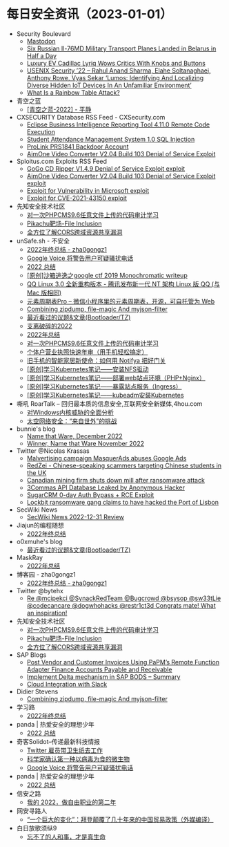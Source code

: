 # 每日安全资讯（2023-01-01）

- Security Boulevard
  - [Mastodon](https://securityboulevard.com/2022/12/mastodon/)
  - [Six Russian Il-76MD Military Transport Planes Landed in Belarus in Half a Day](https://securityboulevard.com/2022/12/six-russian-il-76md-military-transport-planes-landed-in-belarus-in-half-a-day/)
  - [Luxury EV Cadillac Lyriq Wows Critics With Knobs and Buttons](https://securityboulevard.com/2022/12/luxury-ev-cadillac-lyriq-wows-critics-with-knobs-and-buttons/)
  - [USENIX Security ’22 – Rahul Anand Sharma, Elahe Soltanaghaei, Anthony Rowe, Vyas Sekar ‘Lumos: Identifying And Localizing Diverse Hidden IoT Devices In An Unfamiliar Environment’](https://securityboulevard.com/2022/12/usenix-security-22-rahul-anand-sharma-elahe-soltanaghaei-anthony-rowe-vyas-sekar-lumos-identifying-and-localizing-diverse-hidden-iot-devices-in-an-unfamiliar-environment/)
  - [What Is a Rainbow Table Attack?](https://securityboulevard.com/2022/12/what-is-a-rainbow-table-attack/)
- 青空之蓝
  - [[青空之蓝-2022] - 平静](https://blog.ixk.me/post/my-2022-year-end-summary)
- CXSECURITY Database RSS Feed - CXSecurity.com
  - [Eclipse Business Intelligence Reporting Tool 4.11.0 Remote Code Execution](https://cxsecurity.com/issue/WLB-2022120053)
  - [Student Attendance Management System 1.0 SQL Injection](https://cxsecurity.com/issue/WLB-2022120052)
  - [ProLink PRS1841 Backdoor Account](https://cxsecurity.com/issue/WLB-2022120051)
  - [AimOne Video Converter V2.04 Build 103 Denial of Service Exploit](https://cxsecurity.com/issue/WLB-2022120050)
- Sploitus.com Exploits RSS Feed
  - [GoGo CD Ripper V1.4.9 Denial of Service Exploit exploit](https://sploitus.com/exploit?id=1337DAY-ID-38133&utm_source=rss&utm_medium=rss)
  - [AimOne Video Converter V2.04 Build 103 Denial of Service Exploit exploit](https://sploitus.com/exploit?id=1337DAY-ID-38132&utm_source=rss&utm_medium=rss)
  - [Exploit for Vulnerability in Microsoft exploit](https://sploitus.com/exploit?id=6CFDB365-FEC6-5145-ABDB-CA9F048264E0&utm_source=rss&utm_medium=rss)
  - [Exploit for CVE-2021-43150 exploit](https://sploitus.com/exploit?id=A2665055-9ED0-5B35-B8A7-4C11C33B65EC&utm_source=rss&utm_medium=rss)
- 先知安全技术社区
  - [对一次PHPCMS9.6任意文件上传的代码审计学习](https://xz.aliyun.com/t/12003)
  - [Pikachu靶场-File Inclusion](https://xz.aliyun.com/t/12002)
  - [全方位了解CORS跨域资源共享漏洞](https://xz.aliyun.com/t/12001)
- unSafe.sh - 不安全
  - [2022年终总结 - zha0gongz1](https://buaq.net/go-143624.html)
  - [Google Voice 将警告用户可疑骚扰电话](https://buaq.net/go-143628.html)
  - [2022 总结](https://buaq.net/go-143594.html)
  - [[原创]沙箱逃逸之google ctf 2019 Monochromatic writeup](https://buaq.net/go-143596.html)
  - [QQ Linux 3.0 全新重构版本 - 腾讯发布新一代 NT 架构 Linux 版 QQ (与 Mac 版相同)](https://buaq.net/go-143620.html)
  - [元素周期表Pro – 微信小程序里的元素周期表，开源，可自托管为 Web](https://buaq.net/go-143563.html)
  - [Combining zipdump, file-magic And myjson-filter](https://buaq.net/go-143561.html)
  - [最近看过的议题&文章(Bootloader/TZ)](https://buaq.net/go-143582.html)
  - [支离破碎的2022](https://buaq.net/go-143564.html)
  - [2022年总结](https://buaq.net/go-143420.html)
  - [对一次PHPCMS9.6任意文件上传的代码审计学习](https://buaq.net/go-143630.html)
  - [个体户营业执照快速年审（用手机轻松搞定）](https://buaq.net/go-143555.html)
  - [旧手机的智能家居新使命：如何用 Notifya 把好门关](https://buaq.net/go-143559.html)
  - [[原创]学习Kubernetes笔记——安装NFS驱动](https://buaq.net/go-143568.html)
  - [[原创]学习Kubernetes笔记——部署web站点环境（PHP+Nginx）](https://buaq.net/go-143567.html)
  - [[原创]学习Kubernetes笔记——暴露站点服务（Ingress）](https://buaq.net/go-143565.html)
  - [[原创]学习Kubernetes笔记——kubeadm安装Kubernetes](https://buaq.net/go-143569.html)
- 嘶吼 RoarTalk – 回归最本质的信息安全,互联网安全新媒体,4hou.com
  - [对Windows内核威胁的全面分析](https://www.4hou.com/posts/N1v2)
  - [太空网络安全：“来自世外”的挑战](https://www.4hou.com/posts/jJ3y)
- bunnie's blog
  - [Name that Ware, December 2022](https://www.bunniestudios.com/blog/?p=6645)
  - [Winner, Name that Ware November 2022](https://www.bunniestudios.com/blog/?p=6643)
- Twitter @Nicolas Krassas
  - [Malvertising campaign MasquerAds abuses Google Ads](https://twitter.com/Dinosn/status/1609281257073950721)
  - [RedZei - Chinese-speaking scammers targeting Chinese students in the UK](https://twitter.com/Dinosn/status/1609086238912380935)
  - [Canadian mining firm shuts down mill after ransomware attack](https://twitter.com/Dinosn/status/1609086055826837504)
  - [3Commas API Database Leaked by Anonymous Hacker](https://twitter.com/Dinosn/status/1609085916387151872)
  - [SugarCRM 0-day Auth Bypass + RCE Exploit](https://twitter.com/Dinosn/status/1609085558927540224)
  - [Lockbit ransomware gang claims to have hacked the Port of Lisbon](https://twitter.com/Dinosn/status/1609085524299640838)
- SecWiki News
  - [SecWiki News 2022-12-31 Review](http://www.sec-wiki.com/?2022-12-31)
- Jiajun的编程随想
  - [2022年终总结](https://jiajunhuang.com/articles/2022_12_31-hello_2023.md.html)
- o0xmuhe's blog
  - [最近看过的议题&文章(Bootloader/TZ)](https://o0xmuhe.github.io/2022/12/31/%E6%9C%80%E8%BF%91%E7%9C%8B%E8%BF%87%E7%9A%84%E8%AE%AE%E9%A2%98-%E6%96%87%E7%AB%A0-Bootloader-TZ/)
- MaskRay
  - [2022年总结](https://maskray.me/blog/2022-12-31-summary)
- 博客园 - zha0gongz1
  - [2022年终总结 - zha0gongz1](https://www.cnblogs.com/H4ck3R-XiX/p/17017613.html)
- Twitter @bytehx
  - [Re @mcipekci @SynackRedTeam @Bugcrowd @bsysop @sw33tLie @codecancare @dogwhohacks @restr1ct3d Congrats mate! What an inspiration!](https://twitter.com/bytehx343/status/1609095380674949121)
- 先知安全技术社区
  - [对一次PHPCMS9.6任意文件上传的代码审计学习](https://xz.aliyun.com/t/12003)
  - [Pikachu靶场-File Inclusion](https://xz.aliyun.com/t/12002)
  - [全方位了解CORS跨域资源共享漏洞](https://xz.aliyun.com/t/12001)
- SAP Blogs
  - [Post Vendor and Customer Invoices Using PaPM’s Remote Function Adapter Finance Accounts Payable and Receivable](https://blogs.sap.com/2022/12/31/post-vendor-and-customer-invoices-using-papms-remote-function-adapter-finance-accounts-payable-and-receivable/)
  - [Implement Delta mechanism in SAP BODS – Summary](https://blogs.sap.com/2022/12/31/implement-delta-mechanism-in-sap-bods-summary/)
  - [Cloud Integration with Slack](https://blogs.sap.com/2022/12/31/cloud-integration-with-slack/)
- Didier Stevens
  - [Combining zipdump, file-magic And myjson-filter](https://blog.didierstevens.com/2022/12/31/combining-zipdump-file-magic-and-myjson-filter/)
- 学习路
  - [2022年终总结](https://4ra1n.love/post/2bOMvJTIS/)
- panda | 热爱安全的理想少年
  - [2022 总结](https://www.cnpanda.net/life/1226.html)
- 奇客Solidot–传递最新科技情报
  - [Twitter 雇员带卫生纸去工作](https://www.solidot.org/story?sid=73779)
  - [科学家确认第一种以病毒为食的微生物](https://www.solidot.org/story?sid=73778)
  - [Google Voice 将警告用户可疑骚扰电话](https://www.solidot.org/story?sid=73777)
- panda | 热爱安全的理想少年
  - [2022 总结](https://blog.cnpanda.net/life/1226.html)
- 信安之路
  - [我的 2022，做自由职业的第二年](https://mp.weixin.qq.com/s?__biz=MzI5MDQ2NjExOQ==&mid=2247498344&idx=1&sn=6a57fa8f67fd1d36af7976cc6da98c07&chksm=ec1dca40db6a4356ad2b72a7bab25ac9535b2b86c7f6f7922f76ecc9ef3ec447a4a401429863&scene=58&subscene=0#rd)
- 网安寻路人
  - [“一个巨大的变化”：拜登颠覆了几十年来的中国贸易政策（外媒编译）](https://mp.weixin.qq.com/s?__biz=MzIxODM0NDU4MQ==&mid=2247497871&idx=1&sn=4764c3d829f600b46ef13fb7fa178b1b&chksm=97e94565a09ecc73263df2524ceb48cb2028a3edbfbdd461089d3ecb6ec6daf14d8fad6ad471&scene=58&subscene=0#rd)
- 白日放歌须纵9
  - [忘不了的人和事，才是真生命](https://mp.weixin.qq.com/s?__biz=MzIzNjAyODE0NQ==&mid=2247483931&idx=1&sn=cfd2112f1aae4ed538d6158911230142&chksm=e8df6b85dfa8e29334b9eefb98dac1377dd2bfdb3e07d55770624969e8ca4965b7afe94ddbc1&scene=58&subscene=0#rd)
